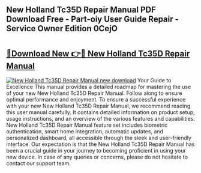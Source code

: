 ## New Holland Tc35D Repair Manual PDF Download Free - Part-oiy User Guide Repair - Service Owner Edition 0CejO

# <h2><a href="http://bc96566.oget.top/?id=New+Holland+Tc35D+Repair+Manual">🔗Download New 👉🔴 New Holland Tc35D Repair Manual</a></h2>

[![New Holland Tc35D Repair Manual new download](https://i.imgur.com/5g1atiW.png)](http://bc96566.oget.top/?id=New+Holland+Tc35D+Repair+Manual)
Your Guide to Excellence This manual provides a detailed roadmap for mastering the use of your new New Holland Tc35D Repair Manual. Follow along to ensure optimal performance and enjoyment. To ensure a successful experience with your new New Holland Tc35D Repair Manual, we recommend reading this user manual carefully. It contains detailed information on product setup, usage instructions, and an overview of the various features and capabilities. New Holland Tc35D Repair Manual feature set includes biometric authentication, smart home integration, automatic updates, and personalized dashboard, all accessible through the sleek and user-friendly interface. Our expectation is that the New Holland Tc35D Repair Manual has been a crucial guide in your journey to becoming proficient in using your new device. In case of any queries or concerns, please do not hesitate to contact our support team.
